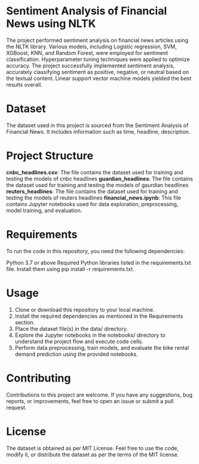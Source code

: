 # Sentiment Analysis of Financial News using NLTK

The project performed sentiment analysis on financial news articles using the NLTK library. Various models, including Logistic regression, SVM, XGBoost, KNN, and Random Forest, were employed for sentiment classification. Hyperparameter tuning techniques were applied to optimize accuracy. The project successfully implemented sentiment analysis, accurately classifying sentiment as positive, negative, or neutral based on the textual content. Linear support vector machine models yielded the best results overall.

# Dataset
The dataset used in this project is sourced from the Sentiment Analysis of Financial News. It includes information such as time, headline, description. 

# Project Structure
<b>cnbc_headlines.csv</b>: The file contains the dataset used for training and testing the models of cnbc headlines
<b> guardian_headlines</b>: The file contains the dataset used for training and testing the models of gaurdian headlines
<b> reuters_headlines</b>: The file contains the dataset used for training and testing the models of reuters headlines
<b>financial_news.ipynb</b>: This file contains Jupyter notebooks used for data exploration, preprocessing, model training, and evaluation.

# Requirements
To run the code in this repository, you need the following dependencies:

Python 3.7 or above
Required Python libraries listed in the requirements.txt file. Install them using pip install -r requirements.txt.

# Usage
1. Clone or download this repository to your local machine.
2. Install the required dependencies as mentioned in the Requirements section.
3. Place the dataset file(s) in the data/ directory.
4. Explore the Jupyter notebooks in the notebooks/ directory to understand the project flow and execute code cells.
5. Perform data preprocessing, train models, and evaluate the bike rental demand prediction using the provided notebooks.

# Contributing
Contributions to this project are welcome. If you have any suggestions, bug reports, or improvements, feel free to open an issue or submit a pull request.

# License
The dataset is obtained as per MIT License. Feel free to use the code, modify it, or distribute the dataset as per the terms of the MIT license.
